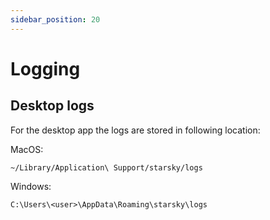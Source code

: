 ```yaml
---
sidebar_position: 20
---
```


# Logging

## Desktop logs

For the desktop app the logs are stored in following location:

MacOS:
```
~/Library/Application\ Support/starsky/logs
```

Windows: 
```
C:\Users\<user>\AppData\Roaming\starsky\logs
```